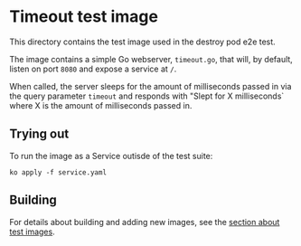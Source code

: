 # Timeout test image

This directory contains the test image used in the destroy pod e2e test.

The image contains a simple Go webserver, `timeout.go`, that will, by default,
listen on port `8080` and expose a service at `/`.

When called, the server sleeps for the amount of milliseconds passed in via the
query parameter `timeout` and responds with "Slept for X milliseconds` where X
is the amount of milliseconds passed in.

## Trying out

To run the image as a Service outisde of the test suite:

`ko apply -f service.yaml`

## Building

For details about building and adding new images, see the
[section about test images](/test/README.md#test-images).
